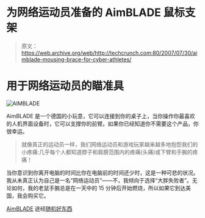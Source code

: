 # 为网络运动员准备的 AimBLADE 鼠标支架

> 原文：<https://web.archive.org/web/http://techcrunch.com:80/2007/07/30/aimblade-mousing-brace-for-cyber-athletes/>

# 用于网络运动员的瞄准具

![AIMBLADE](img/295f34d4adc48253a68e6374250c1314.png)

AimBLADE 是一个德国的小玩意，它可以连接到你的桌子上，当你操作你最喜欢的人机界面设备时，它可以支撑你的前臂。如果你已经知道你不需要这个产品，你很幸运。

> 就像真正的运动员一样，我们网络运动员和游戏玩家越来越多地抱怨我们的小疼痛:几乎每个人都知道脖子和肩膀范围内的疼痛(头痛)或下臂和手腕的疼痛！

当你意识到你离开电脑的时间比你在电脑前的时间还少时，这是一种可悲的状况。我从未真正认为自己是一名“网络运动员”——不，我倾向于选择“大胖失败者”。无论如何，我的老鼠手腕总是在一天中的 15 分钟后开始燃烧，所以如果它到达美国，我会购买它。

[AimBLADE](https://web.archive.org/web/20210116041734/http://www.indiweb.de/en/shop/index.php?domain_id=4&warenkorb_id=91998&tab_id=1&lan=en&detail=true&produkt_id=987) 途经[随机好东西](https://web.archive.org/web/20210116041734/http://www.random-good-stuff.com/index.php/2007/07/29/the-mouse-arm-rsi-syndrome/)